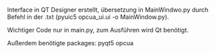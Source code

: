 Interface in QT Designer erstellt, übersetzung in MainWindwo.py durch Befehl in der .txt (pyuic5 opcua_ui.ui -o MainWindow.py).

Wichtiger Code nur in main.py, zum Ausführen wird Qt benötigt.

Außerdem benötigte packages:
    pyqt5
    opcua
